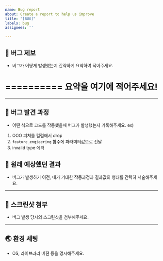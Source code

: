 ```yaml
---
name: Bug report
about: Create a report to help us improve
title: "[BUG]"
labels: bug
assignees: ''

---
```


## 🐞  버그 제보

- 버그가 어떻게 발생했는지 간략하게 요약하여 적어주세요.

==========
**요약을 여기에 적어주세요!**
==========

---

## 👣  버그 발견 과정

- 어떤 식으로 코드를 작동했을때 버그가 발생했는지 기록해주세요.
ex)
1. OOO 피쳐를 컬럼에서 drop
2. `feature_engieering` 함수에 파라미터값으로 전달
3. invalid type 에러

## 🤔  원래 예상했던 결과

- 버그가 발생하기 이전, 내가 기대한 작동과정과 결과값의 형태를 간략히 서술해주세요.

---

## 📸   스크린샷 첨부

- 버그 발생 당시의 스크린샷을 첨부해주세요.

---

## 🌏  환경 세팅

- OS, 라이브러리 버젼 등을 명시해주세요.
